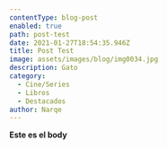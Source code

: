 ```yaml
---
contentType: blog-post
enabled: true
path: post-test
date: 2021-01-27T18:54:35.946Z
title: Post Test
image: assets/images/blog/img0034.jpg
description: Gato
category:
  - Cine/Series
  - Libros
  - Destacados
author: Narqe
---
```

**Este es el body**